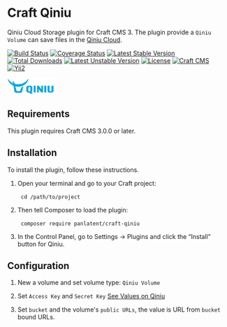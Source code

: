 Craft Qiniu
===========
Qiniu Cloud Storage plugin for Craft CMS 3. The plugin provide a `Qiniu Volume` can save files 
in the [Qiniu Cloud](https://www.qiniu.com/).

[![Build Status](https://travis-ci.org/panlatent/craft-qiniu.svg)](https://travis-ci.org/panlatent/craft-qiniu)
[![Coverage Status](https://coveralls.io/repos/github/panlatent/craft-qiniu/badge.svg?branch=master)](https://coveralls.io/github/panlatent/craft-qiniu?branch=master)
[![Latest Stable Version](https://poser.pugx.org/panlatent/craft-qiniu/v/stable.svg)](https://packagist.org/packages/panlatent/craft-qiniu)
[![Total Downloads](https://poser.pugx.org/panlatent/craft-qiniu/downloads.svg)](https://packagist.org/packages/panlatent/craft-qiniu) 
[![Latest Unstable Version](https://poser.pugx.org/panlatent/craft-qiniu/v/unstable.svg)](https://packagist.org/packages/panlatent/craft-qiniu)
[![License](https://poser.pugx.org/panlatent/craft-qiniu/license.svg)](https://packagist.org/packages/panlatent/craft-qiniu)
[![Craft CMS](https://img.shields.io/badge/Powered_by-Craft_CMS-orange.svg?style=flat)](https://craftcms.com/)
[![Yii2](https://img.shields.io/badge/Powered_by-Yii_Framework-green.svg?style=flat)](https://www.yiiframework.com/)

![Screenshot](resources/img/qiniu.png)

Requirements
------------

This plugin requires Craft CMS 3.0.0 or later.

Installation
------------

To install the plugin, follow these instructions.

1. Open your terminal and go to your Craft project:

        cd /path/to/project

2. Then tell Composer to load the plugin:

        composer require panlatent/craft-qiniu

3. In the Control Panel, go to Settings → Plugins and click the “Install” button for Qiniu.

Configuration
-------------

1. New a volume and set volume type: `Qiniu Volume`

2. Set `Access Key` and `Secret Key` [See Values on Qiniu](https://portal.qiniu.com/user/key)

3. Set `bucket` and the volume's `public URLs`, the value is URL from `bucket` bound URLs.

